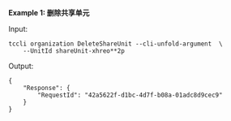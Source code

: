 **Example 1: 删除共享单元**



Input: 

```
tccli organization DeleteShareUnit --cli-unfold-argument  \
    --UnitId shareUnit-xhreo**2p
```

Output: 
```
{
    "Response": {
        "RequestId": "42a5622f-d1bc-4d7f-b08a-01adc8d9cec9"
    }
}
```

